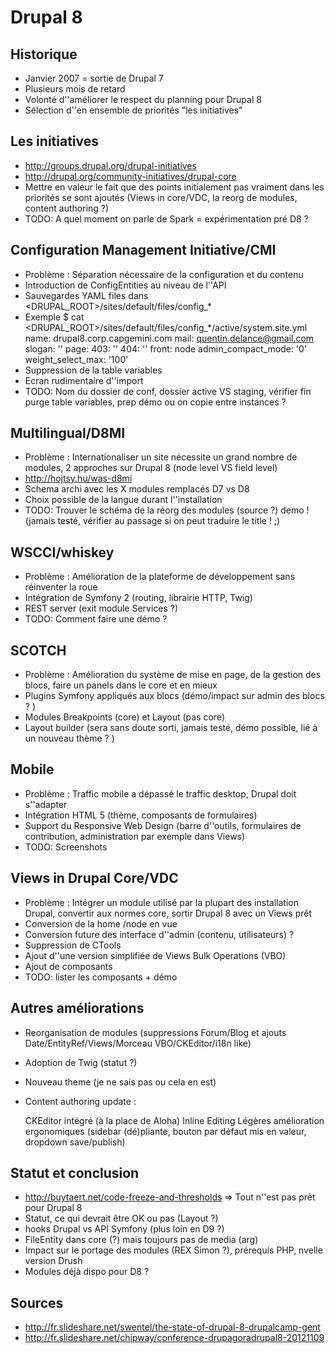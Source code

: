 
Drupal 8
========


Historique
----------

* Janvier 2007 = sortie de Drupal 7
* Plusieurs mois de retard
* Volonté d''améliorer le respect du planning pour Drupal 8
* Sélection d''en ensemble de priorités "les initiatives"


Les initiatives
---------------

* http://groups.drupal.org/drupal-initiatives
* http://drupal.org/community-initiatives/drupal-core
* Mettre en valeur le fait que des points initialement pas vraiment dans les priorités se sont ajoutés (Views in core/VDC, la reorg de modules, content authoring ?)
* TODO: A quel moment on parle de Spark = expérimentation pré D8 ?

Configuration Management Initiative/CMI
---------------------------------------

* Problème : Séparation nécessaire de la configuration et du contenu
* Introduction de ConfigEntities au niveau de l''API
* Sauvegardes YAML files dans <DRUPAL_ROOT>/sites/default/files/config_*
* Exemple
	$ cat <DRUPAL_ROOT>/sites/default/files/config_*/active/system.site.yml
	name: drupal8.corp.capgemini.com
	mail: quentin.delance@gmail.com
	slogan: ''
	page:
	  403: ''
	  404: ''
	  front: node
	admin_compact_mode: '0'
	weight_select_max: '100'
* Suppression de la table variables
* Ecran rudimentaire d''import
* TODO: Nom du dossier de conf, dossier active VS staging, vérifier fin purge table variables, prep démo ou on copie entre instances ?

Multilingual/D8MI
-----------------

* Problème : Internationaliser un site nécessite un grand nombre de modules, 2 approches sur Drupal 8 (node level VS field level)
* http://hojtsy.hu/was-d8mi 
* Schema archi avec les X modules remplacés D7 vs D8
* Choix possible de la langue durant l''installation
* TODO: Trouver le schéma de la réorg des modules (source ?) demo ! (jamais testé, vérifier au passage si on peut traduire le title ! ;)

WSCCI/whiskey
-------------

* Problème : Amélioration de la plateforme de développement sans réinventer la roue
* Intégration de Symfony 2 (routing, librairie HTTP, Twig)
* REST server (exit module Services ?)
* TODO: Comment faire une démo ?

SCOTCH
------

* Problème : Amélioration du système de mise en page, de la gestion des blocs, faire un panels dans le core et en mieux
* Plugins Symfony appliqués aux blocs (démo/impact sur admin des blocs ? )
* Modules Breakpoints (core) et Layout (pas core)
* Layout builder (sera sans doute sorti, jamais testé, démo possible, lié à un nouveau thème ? )

Mobile
------

* Problème : Traffic mobile a dépassé le traffic desktop, Drupal doit s''adapter
* Intégration HTML 5 (thème, composants de formulaires)
* Support du Responsive Web Design (barre d''outils, formulaires de contribution, administration par exemple dans Views)
* TODO: Screenshots

Views in Drupal Core/VDC
------------------------

* Problème : Intégrer un module utilisé par la plupart des installation Drupal, convertir aux normes core, sortir Drupal 8 avec un Views prêt
* Conversion de la home /node en vue
* Conversion future des interface d''admin (contenu, utilisateurs) ?
* Suppression de CTools
* Ajout d''une version simplifiée de Views Bulk Operations (VBO)
* Ajout de composants
* TODO: lister les composants + démo

Autres améliorations
--------------------

* Reorganisation de modules (suppressions Forum/Blog et ajouts Date/EntityRef/Views/Morceau VBO/CKEditor/i18n like)
* Adoption de Twig (statut ?)
* Nouveau theme (je ne sais pas ou cela en est)
* Content authoring update :

    CKEditor intégré (à la place de Aloha)
    Inline Editing
    Légères amélioration ergonomiques (sidebar (dé)pliante, bouton par défaut mis en valeur, dropdown save/publish)

Statut et conclusion
----------

* http://buytaert.net/code-freeze-and-thresholds => Tout n''est pas prêt pour Drupal 8
* Statut, ce qui devrait être OK ou pas (Layout ?)
* hooks Drupal vs API Symfony (plus loin en D9 ?)
* FileEntity dans core (?) mais toujours pas de media (arg)
* Impact sur le portage des modules (REX Simon ?), prérequis PHP, nvelle version Drush
* Modules déjà dispo pour D8 ?

Sources
-------

* http://fr.slideshare.net/swentel/the-state-of-drupal-8-drupalcamp-gent
* http://fr.slideshare.net/chipway/conference-drupagoradrupal8-20121109
